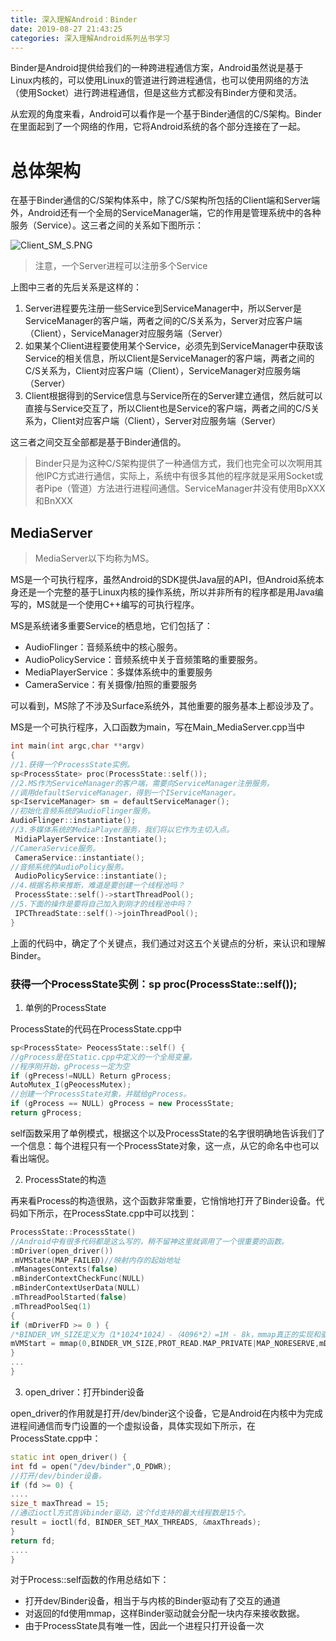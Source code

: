 ```yaml
---
title: 深入理解Android：Binder
date: 2019-08-27 21:43:25
categories: 深入理解Android系列丛书学习
---
```



Binder是Android提供给我们的一种跨进程通信方案，Android虽然说是基于Linux内核的，可以使用Linux的管道进行跨进程通信，也可以使用网络的方法（使用Socket）进行跨进程通信，但是这些方式都没有Binder方便和灵活。

从宏观的角度来看，Android可以看作是一个基于Binder通信的C/S架构。Binder在里面起到了一个网络的作用，它将Android系统的各个部分连接在了一起。

# 总体架构

在基于Binder通信的C/S架构体系中，除了C/S架构所包括的Client端和Server端外，Android还有一个全局的ServiceManager端，它的作用是管理系统中的各种服务（Service）。这三者之间的关系如下图所示：

![Client_SM_S.PNG](https://i.loli.net/2019/08/28/e95E8zTGXZrgm4i.png)


> 注意，一个Server进程可以注册多个Service

上图中三者的先后关系是这样的：

1. Server进程要先注册一些Service到ServiceManager中，所以Server是ServiceManager的客户端，两者之间的C/S关系为，Server对应客户端（Client），ServiceManager对应服务端（Server）
2. 如果某个Client进程要使用某个Service，必须先到ServiceManager中获取该Service的相关信息，所以Client是ServiceManager的客户端，两者之间的C/S关系为，Client对应客户端（Client），ServiceManager对应服务端（Server）
3. Client根据得到的Service信息与Service所在的Server建立通信，然后就可以直接与Service交互了，所以Client也是Service的客户端，两者之间的C/S关系为，Client对应客户端（Client），Server对应服务端（Server）

这三者之间交互全部都是基于Binder通信的。

> Binder只是为这种C/S架构提供了一种通信方式，我们也完全可以次啊用其他IPC方式进行通信，实际上，系统中有很多其他的程序就是采用Socket或者Pipe（管道）方法进行进程间通信。ServiceManager并没有使用BpXXX和BnXXX

## MediaServer

> MediaServer以下均称为MS。

MS是一个可执行程序，虽然Android的SDK提供Java层的API，但Android系统本身还是一个完整的基于Linux内核的操作系统，所以并非所有的程序都是用Java编写的，MS就是一个使用C++编写的可执行程序。

MS是系统诸多重要Service的栖息地，它们包括了：

* AudioFlinger：音频系统中的核心服务。
* AudioPolicyService：音频系统中关于音频策略的重要服务。
* MediaPlayerService：多媒体系统中的重要服务
* CameraService：有关摄像/拍照的重要服务

可以看到，MS除了不涉及Surface系统外，其他重要的服务基本上都设涉及了。

MS是一个可执行程序，入口函数为main，写在Main_MediaServer.cpp当中

```cpp
int main(int argc,char **argv)
{
//1.获得一个ProcessState实例。
sp<ProcessState> proc(ProcessState::self());
//2.MS作为ServiceManager的客户端，需要向ServiceManager注册服务。
//调用defaultServiceManager，得到一个IServiceManager。
sp<IserviceManager> sm = defaultServiceManager();
//初始化音频系统的AudioFlinger服务。
AudioFlinger::instantiate();
//3.多媒体系统的MediaPlayer服务，我们将以它作为主切入点。
 MidiaPlayerService::Instantiate();
//CameraService服务。
 CameraService::instantiate();
//音频系统的AudioPolicy服务。
 AudioPolicyService::instantiate();
//4.根据名称来推断，难道是要创建一个线程池吗？
 ProcessState::self()->startThreadPool();
//5.下面的操作是要将自己加入到刚才的线程池中吗？
 IPCThreadState::self()->joinThreadPool();
}
```

上面的代码中，确定了个关键点，我们通过对这五个关键点的分析，来认识和理解Binder。

### 获得一个ProcessState实例：sp<ProcessState> proc(ProcessState::self());

1. 单例的ProcessState

ProcessState的代码在ProcessState.cpp中

```cpp
sp<ProcessState> PeocessState::self() {
//gProcess是在Static.cpp中定义的一个全局变量。
//程序刚开始，gProcess一定为空
if (gPrecess!=NULL) Return gProcess;
AutoMutex_I(gPeocessMutex);
//创建一个ProcessState对象，并赋给gProcess。
if (gProcess == NULL) gProcess = new ProcessState;
return gProcess;
```

self函数采用了单例模式，根据这个以及ProcessState的名字很明确地告诉我们了一个信息：每个进程只有一个ProcessState对象，这一点，从它的命名中也可以看出端倪。

2. ProcessState的构造

再来看Process的构造很熟，这个函数非常重要，它悄悄地打开了Binder设备。代码如下所示，在ProcessState.cpp中可以找到：

```cpp
ProcessState::ProcessState()
//Android中有很多代码都是这么写的，稍不留神这里就调用了一个很重要的函数。
:mDriver(open_driver())
.mVMState(MAP_FAILED)//映射内存的起始地址
.mManagesContexts(false)
.mBinderContextCheckFunc(NULL)
.mBinderContextUserData(NULL)
.mThreadPoolStarted(false)
.mThreadPoolSeq(1) 
{
if (mDriverFD >= 0 ) {
/*BINDER_VM_SIZE定义为（1*1024*1024）-（4096*2）=1M - 8k，mmap真正的实现和驱动有关系，而Binder驱动会分配一块内存来接收数据。*/
mVMStart = mmap(0,BINDER_VM_SIZE,PROT_READ.MAP_PRIVATE|MAP_NORESERVE,mDriverDF,0);
}
...
}
```

3. open_driver：打开binder设备

open_driver的作用就是打开/dev/binder这个设备，它是Android在内核中为完成进程间通信而专门设置的一个虚拟设备，具体实现如下所示，在ProcessState.cpp中：

```cpp
static int open_driver() {
int fd = open("/dev/binder",O_PDWR);
//打开/dev/binder设备。
if (fd >= 0) {
....
size_t maxThread = 15;
//通过ioctl方式告诉binder驱动，这个fd支持的最大线程数是15个。
result = ioctl(fd, BINDER_SET_MAX_THREADS, &maxThreads);
}
return fd;
....
}
```

对于Process::self函数的作用总结如下：

* 打开dev/Binder设备，相当于与内核的Binder驱动有了交互的通道
* 对返回的fd使用mmap，这样Binder驱动就会分配一块内存来接收数据。
* 由于ProcessState具有唯一性，因此一个进程只打开设备一次


